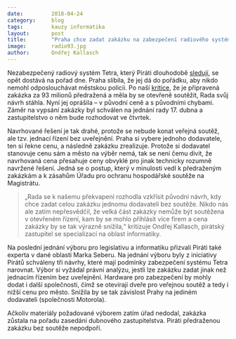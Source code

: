 ```yaml
---
date:         2018-04-24
category:     blog
tags:         kauzy informatika
layout:       post
title:        "Praha chce zadat zakázku na zabezpečení radiového systému za 93 milionů bez soutěže, Piráti to odmítají" 
image:        radio93.jpg
author:       Ondřej Kallasch
---
```


Nezabezpečený radiový systém Tetra, který Piráti dlouhodobě [sledují](https://praha.pirati.cz/odposlouchavani.html), se opět dostává na pořad dne. Praha slíbila, že jej dá do pořádku, aby nikdo nemohl odposlouchávat městskou policii. Po naší [kritice](https://praha.pirati.cz/jrbu-na-mrs.html), že je připravená zakázka za 93 milionů předražená a měla by se otevřeně soutěžit, Rada svůj návrh stáhla. Nyní jej oprášila – v původní ceně a s původními chybami. Záměr na vypsání zakázky byl schválen na jednání rady 17. dubna a zastupitelstvo o něm bude rozhodovat ve čtvrtek.

Navrhované řešení je tak drahé, protože se nebude konat veřejná soutěž, ale tzv. jednací řízení bez uveřejnění. Praha si vybere jednoho dodavatele, ten si řekne cenu, a následně zakázku zrealizuje. Protože si dodavatel stanovuje cenu sám a město na výběr nemá, tak se není čemu divit, že navrhovaná cena přesahuje ceny obvyklé pro jinak technicky rozumně navržené řešení. Jedná se o postup, který v minulosti vedl k předraženým zakázkám a k zásahům Úřadu pro ochranu hospodářské soutěže na Magistrátu.

> „Rada se k našemu překvapení rozhodla vzkřísit původní návrh, kdy chce zadat celou zakázku jednomu dodavateli bez soutěže. Nikdo nás ale zatím nepřesvědčil, že velká část zakázky nemůže být soutěžena v otevřeném řízení, kam by se mohlo přihlásit více firem a cena zakázky by se tak výrazně snížila,“ kritizuje Ondřej Kallasch, pirátský zastupitel se specializací na oblast informatiky. 

Na poslední jednání výboru pro legislativu a informatiku přizvali Piráti také experta v dané oblasti Marka Seberu. Na jednání výboru byly z iniciativy Pirátů schváleny tři návrhy, které mají podmínky zabezpečení systému Tetra narovnat. Výbor si vyžádal právní analýzu, jestli lze zakázku zadat jinak než jednacím řízením bez uveřejnění. Hardware pro zabezpečení by mohly dodat i další společnosti, čímž se otevírají dveře pro veřejnou soutěž a tedy i nižší cenu pro město. Snížila by se tak závislost Prahy na jediném dodavateli (společnosti Motorola).

Ačkoliv materiály požadované výborem zatím úřad nedodal, zakázka zůstala na pořadu zasedání dubnového zastupitelstva. Piráti předraženou zakázku bez soutěže nepodpoří. 
